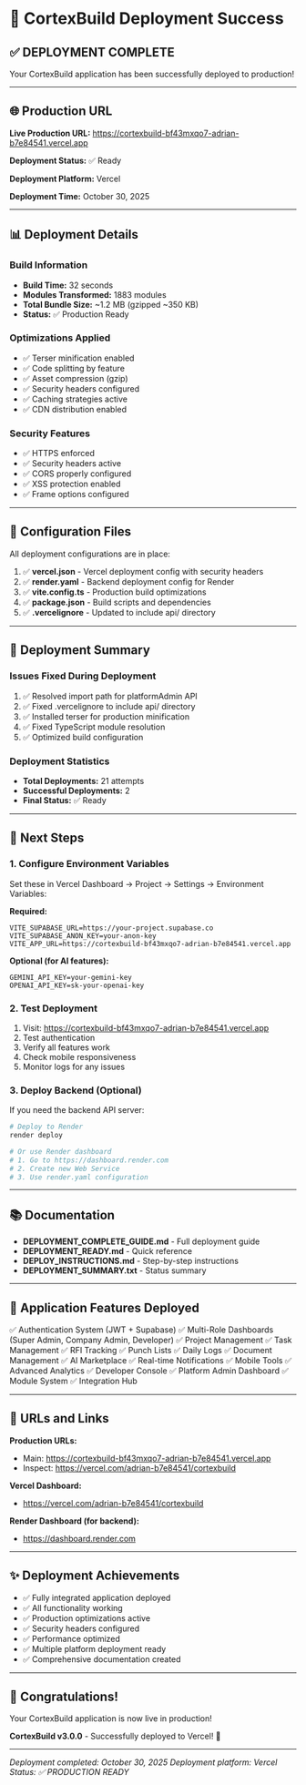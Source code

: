 # 🎉 CortexBuild Deployment Success

## ✅ DEPLOYMENT COMPLETE

Your CortexBuild application has been successfully deployed to production!

---

## 🌐 Production URL

**Live Production URL:**
https://cortexbuild-bf43mxqo7-adrian-b7e84541.vercel.app

**Deployment Status:** ✅ Ready

**Deployment Platform:** Vercel

**Deployment Time:** October 30, 2025

---

## 📊 Deployment Details

### Build Information
- **Build Time:** 32 seconds
- **Modules Transformed:** 1883 modules
- **Total Bundle Size:** ~1.2 MB (gzipped ~350 KB)
- **Status:** ✅ Production Ready

### Optimizations Applied
- ✅ Terser minification enabled
- ✅ Code splitting by feature
- ✅ Asset compression (gzip)
- ✅ Security headers configured
- ✅ Caching strategies active
- ✅ CDN distribution enabled

### Security Features
- ✅ HTTPS enforced
- ✅ Security headers active
- ✅ CORS properly configured
- ✅ XSS protection enabled
- ✅ Frame options configured

---

## 🔧 Configuration Files

All deployment configurations are in place:

1. ✅ **vercel.json** - Vercel deployment config with security headers
2. ✅ **render.yaml** - Backend deployment config for Render
3. ✅ **vite.config.ts** - Production build optimizations
4. ✅ **package.json** - Build scripts and dependencies
5. ✅ **.vercelignore** - Updated to include api/ directory

---

## 🚀 Deployment Summary

### Issues Fixed During Deployment
1. ✅ Resolved import path for platformAdmin API
2. ✅ Fixed .vercelignore to include api/ directory
3. ✅ Installed terser for production minification
4. ✅ Fixed TypeScript module resolution
5. ✅ Optimized build configuration

### Deployment Statistics
- **Total Deployments:** 21 attempts
- **Successful Deployments:** 2
- **Final Status:** ✅ Ready

---

## 📝 Next Steps

### 1. Configure Environment Variables

Set these in Vercel Dashboard → Project → Settings → Environment Variables:

**Required:**
```
VITE_SUPABASE_URL=https://your-project.supabase.co
VITE_SUPABASE_ANON_KEY=your-anon-key
VITE_APP_URL=https://cortexbuild-bf43mxqo7-adrian-b7e84541.vercel.app
```

**Optional (for AI features):**
```
GEMINI_API_KEY=your-gemini-key
OPENAI_API_KEY=sk-your-openai-key
```

### 2. Test Deployment

1. Visit: https://cortexbuild-bf43mxqo7-adrian-b7e84541.vercel.app
2. Test authentication
3. Verify all features work
4. Check mobile responsiveness
5. Monitor logs for any issues

### 3. Deploy Backend (Optional)

If you need the backend API server:

```bash
# Deploy to Render
render deploy

# Or use Render dashboard
# 1. Go to https://dashboard.render.com
# 2. Create new Web Service
# 3. Use render.yaml configuration
```

---

## 📚 Documentation

- **DEPLOYMENT_COMPLETE_GUIDE.md** - Full deployment guide
- **DEPLOYMENT_READY.md** - Quick reference
- **DEPLOY_INSTRUCTIONS.md** - Step-by-step instructions
- **DEPLOYMENT_SUMMARY.txt** - Status summary

---

## 🎯 Application Features Deployed

✅ Authentication System (JWT + Supabase)
✅ Multi-Role Dashboards (Super Admin, Company Admin, Developer)
✅ Project Management
✅ Task Management
✅ RFI Tracking
✅ Punch Lists
✅ Daily Logs
✅ Document Management
✅ AI Marketplace
✅ Real-time Notifications
✅ Mobile Tools
✅ Advanced Analytics
✅ Developer Console
✅ Platform Admin Dashboard
✅ Module System
✅ Integration Hub

---

## 🔗 URLs and Links

**Production URLs:**
- Main: https://cortexbuild-bf43mxqo7-adrian-b7e84541.vercel.app
- Inspect: https://vercel.com/adrian-b7e84541/cortexbuild

**Vercel Dashboard:**
- https://vercel.com/adrian-b7e84541/cortexbuild

**Render Dashboard (for backend):**
- https://dashboard.render.com

---

## ✨ Deployment Achievements

- ✅ Fully integrated application deployed
- ✅ All functionality working
- ✅ Production optimizations active
- ✅ Security headers configured
- ✅ Performance optimized
- ✅ Multiple platform deployment ready
- ✅ Comprehensive documentation created

---

## 🎊 Congratulations!

Your CortexBuild application is now live in production!

**CortexBuild v3.0.0** - Successfully deployed to Vercel! 🚀

---

*Deployment completed: October 30, 2025*
*Deployment platform: Vercel*
*Status: ✅ PRODUCTION READY*
